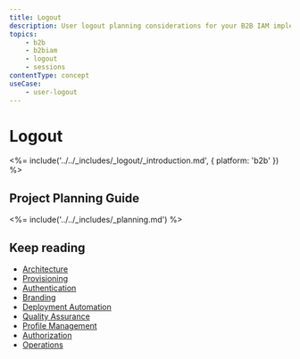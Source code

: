 ```yaml
---
title: Logout
description: User logout planning considerations for your B2B IAM implementation.
topics:
    - b2b
    - b2biam
    - logout
    - sessions
contentType: concept
useCase:
    - user-logout
---
```

# Logout

<%= include('../../_includes/_logout/_introduction.md', { platform: 'b2b' }) %>

## Project Planning Guide

<%= include('../../_includes/_planning.md') %>

## Keep reading

* [Architecture](/architecture-scenarios/implementation/b2b/b2b-architecture)
* [Provisioning](/architecture-scenarios/implementation/b2b/b2b-provisioning)
* [Authentication](/architecture-scenarios/implementation/b2b/b2b-authentication)
* [Branding](/architecture-scenarios/implementation/b2b/b2b-branding)
* [Deployment Automation](/architecture-scenarios/implementation/b2b/b2b-deployment)
* [Quality Assurance](/architecture-scenarios/implementation/b2b/b2b-qa)
* [Profile Management](/architecture-scenarios/implementation/b2b/b2b-profile-mgmt)
* [Authorization](/architecture-scenarios/implementation/b2b/b2b-authorization)
* [Operations](/architecture-scenarios/implementation/b2b/b2b-operations)
